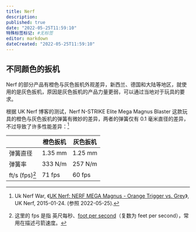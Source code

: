 ```yaml
---
title: Nerf
description:
published: true
date: "2022-05-25T11:59:10"
特殊标签标记: #无标签
editor: markdown
dateCreated: "2022-05-25T11:59:10"
---
```


## 不同颜色的扳机

Nerf 的部分产品有橙色与灰色扳机外观差异，新西兰、德国和大陆等地区，就使用的是灰色扳机，原因是灰色扳机的产品力量更弱，可以通过当地对于玩具的要求。

根据 UK Nerf 博客的测试，Nerf N-STRIKE Elite Mega Magnus Blaster 这款玩具的橙色与灰色扳机的弹簧有微妙的差异，两者的弹簧仅有 0.1 毫米直径的差异，不过导致了许多性能差异：[^nmmotvg]

[^nmmotvg]: Uk Nerf War, 《[UK Nerf: NERF MEGA Magnus - Orange Trigger vs. Grey](https://uknerf.blogspot.com/2015/01/nerf-mega-magnus-orange-trigger-vs-grey.html)》, UK Nerf, 2015-01-24. (参照 2022-05-25).

|                  | 橙色扳机 | 灰色扳机 |
| ---------------- | -------- | -------- |
| 弹簧直径         | 1.35 mm  | 1.25 mm  |
| 弹簧率           | 333 N/m  | 257 N/m  |
| ft/s (fps)[^fps] | 71 fps   | 60 fps   |

[^fps]: 这里的 fps 是指 英尺每秒、[foot per second](https://en.wikipedia.org/wiki/Foot_per_second)（复数为 feet per second），常用在描述弓箭速度。
